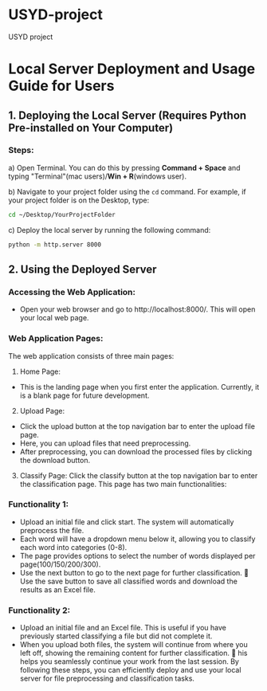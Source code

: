 # USYD-project
USYD project 


# Local Server Deployment and Usage Guide for Users

## 1. Deploying the Local Server (Requires Python Pre-installed on Your Computer)

### Steps:

a) Open Terminal. You can do this by pressing **Command + Space** and typing "Terminal"(mac users)/**Win + R**(windows user).

b) Navigate to your project folder using the `cd` command. For example, if your project folder is on the Desktop, type:

```bash
cd ~/Desktop/YourProjectFolder
```

c) Deploy the local server by running the following command:

```bash
python -m http.server 8000
```

## 2. Using the Deployed Server

### Accessing the Web Application:
- Open your web browser and go to http://localhost:8000/. This will open your local web page.

### Web Application Pages:

The web application consists of three main pages:
1. Home Page:
- This is the landing page when you first enter the application. Currently, it is a blank page for
future development.
2. Upload Page:
- Click the upload button at the top navigation bar to enter the upload file page.
- Here, you can upload files that need preprocessing.
- After preprocessing, you can download the processed files by clicking the download button.
3. Classify Page:
Click the classify button at the top navigation bar to enter the classification page. This page has two main functionalities:
### Functionality 1:
- Upload an initial file and click start. The system will automatically preprocess the file.
- Each word will have a dropdown menu below it, allowing you to classify each word into categories (0-8).
- The page provides options to select the number of words displayed per page(100/150/200/300).
- Use the next button to go to the next page for further classification.  Use the save button to save all classified words and download the results as an Excel file.

### Functionality 2:
- Upload an initial file and an Excel file. This is useful if you have previously started classifying a file but did not complete it.
- When you upload both files, the system will continue from where you left off, showing the remaining content for further classification.  his helps you seamlessly continue your work from the last session. By following these steps, you can efficiently deploy and use your local server for file preprocessing and classification tasks.
